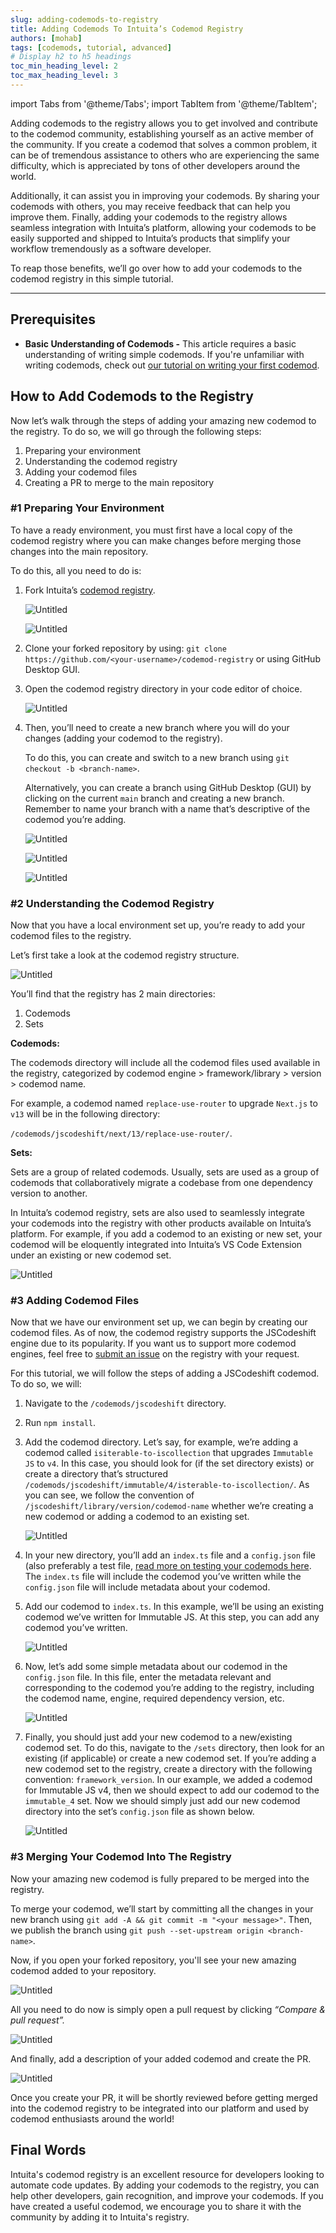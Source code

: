 ```yaml
---
slug: adding-codemods-to-registry
title: Adding Codemods To Intuita’s Codemod Registry
authors: [mohab]
tags: [codemods, tutorial, advanced]
# Display h2 to h5 headings
toc_min_heading_level: 2
toc_max_heading_level: 3
---
```


import Tabs from '@theme/Tabs';
import TabItem from '@theme/TabItem';


Adding codemods to the registry allows you to get involved and contribute to the codemod community, establishing yourself as an active member of the community. If you create a codemod that solves a common problem, it can be of tremendous assistance to others who are experiencing the same difficulty, which is appreciated by tons of other developers around the world. 

Additionally, it can assist you in improving your codemods. By sharing your codemods with others, you may receive feedback that can help you improve them. Finally, adding your codemods to the registry allows seamless integration with Intuita’s platform, allowing your codemods to be easily supported and shipped to Intuita’s products that simplify your workflow tremendously as a software developer.

To reap those benefits, we’ll go over how to add your codemods to the codemod registry in this simple tutorial.

<!--truncate-->

---

## Prerequisites

- **Basic Understanding of Codemods -** This article requires a basic understanding of writing simple codemods. If you're unfamiliar with writing codemods, check out [our tutorial on writing your first codemod](#).

## How to Add Codemods to the Registry

Now let’s walk through the steps of adding your amazing new codemod to the registry. To do so, we will go through the following steps:

1. Preparing your environment
2. Understanding the codemod registry
3. Adding your codemod files
4. Creating a PR to merge to the main repository

### #1 Preparing Your Environment

To have a ready environment, you must first have a local copy of the codemod registry where you can make changes before merging those changes into the main repository.

To do this, all you need to do is:

1. Fork Intuita’s [codemod registry](https://github.com/intuita-inc/codemod-registry).
    
    ![Untitled](/img/blog/adding-codemods-to-registry/1.jpeg)
    
    ![Untitled](/img/blog/adding-codemods-to-registry/2.jpeg)
    
2. Clone your forked repository by using: `git clone https://github.com/<your-username>/codemod-registry` or using GitHub Desktop GUI.
3. Open the codemod registry directory in your code editor of choice.
    
    ![Untitled](/img/blog/adding-codemods-to-registry/3.png)
    

4. Then, you’ll need to create a new branch where you will do your changes (adding your codemod to the registry).
    
    To do this, you can create and switch to a new branch using `git checkout -b <branch-name>`.
    
    Alternatively, you can create a branch using GitHub Desktop (GUI) by clicking on the current `main` branch and creating a new branch. Remember to name your branch with a name that’s descriptive of the codemod you’re adding.
    
    ![Untitled](/img/blog/adding-codemods-to-registry/4.jpeg)
    
    ![Untitled](/img/blog/adding-codemods-to-registry/5.jpeg)
    
    ![Untitled](/img/blog/adding-codemods-to-registry/6.png)
    

### #2 Understanding the Codemod Registry

Now that you have a local environment set up, you’re ready to add your codemod files to the registry.

Let’s first take a look at the codemod registry structure.

![Untitled](/img/blog/adding-codemods-to-registry/7.jpeg)

You’ll find that the registry has 2 main directories:

1. Codemods
2. Sets

**Codemods:**

The codemods directory will include all the codemod files used available in the registry, categorized by codemod engine > framework/library > version > codemod name.

For example, a codemod named `replace-use-router` to upgrade `Next.js` to `v13` will be in the following directory:

`/codemods/jscodeshift/next/13/replace-use-router/`.

**Sets:**

Sets are a group of related codemods. Usually, sets are used as a group of codemods that collaboratively migrate a codebase from one dependency version to another.

In Intuita’s codemod registry, sets are also used to seamlessly integrate your codemods into the registry with other products available on Intuita’s platform. For example, if you add a codemod to an existing or new set, your codemod will be eloquently integrated into Intuita’s VS Code Extension under an existing or new codemod set.

![Untitled](/img/blog/adding-codemods-to-registry/8.png)

### #3 Adding Codemod Files

Now that we have our environment set up, we can begin by creating our codemod files. As of now, the codemod registry supports the JSCodeshift engine due to its popularity. If you want us to support more codemod engines, feel free to [submit an issue](https://github.com/intuita-inc/codemod-registry/issues/new) on the registry with your request.

For this tutorial, we will follow the steps of adding a JSCodeshift codemod. To do so, we will:

1. Navigate to the `/codemods/jscodeshift` directory.
2. Run `npm install`.
3. Add the codemod directory. Let’s say, for example, we’re adding a codemod called `isiterable-to-iscollection` that upgrades `Immutable JS`  to `v4`. In this case, you should look for (if the set directory exists) or create a directory that’s structured `/codemods/jscodeshift/immutable/4/isterable-to-iscollection/`. As you can see, we follow the convention of `/jscodeshift/library/version/codemod-name` whether we’re creating a new codemod or adding a codemod to an existing set.
    
    ![Untitled](/img/blog/adding-codemods-to-registry/9.png)
    

4. In your new directory, you’ll add an `index.ts` file and a `config.json` file (also preferably a test file, [read more on testing your codemods here](/blog/writing-test-cases-for-codemods). The `index.ts` file will include the codemod you’ve written while the `config.json` file will include metadata about your codemod.
5. Add our codemod to `index.ts`. In this example, we’ll be using an existing codemod we’ve written for Immutable JS. At this step, you can add any codemod you’ve written.
    
    ![Untitled](/img/blog/adding-codemods-to-registry/10.png)
    

6. Now, let’s add some simple metadata about our codemod in the `config.json` file. In this file, enter the metadata relevant and corresponding to the codemod you’re adding to the registry, including the codemod name, engine, required dependency version, etc.
    
    ![Untitled](/img/blog/adding-codemods-to-registry/11.png)
    

7. Finally, you should just add your new codemod to a new/existing codemod set. To do this, navigate to the `/sets` directory, then look for an existing (if applicable) or create a new codemod set. If you’re adding a new codemod set to the registry, create a directory with the following convention: `framework_version`. In our example, we added a codemod for Immutable JS v4, then we should expect to add our codemod to the `immutable_4` set. Now we should simply just add our new codemod directory into the set’s `config.json` file as shown below.
    
    ![Untitled](/img/blog/adding-codemods-to-registry/12.jpeg)
    

### #3 Merging Your Codemod Into The Registry

Now your amazing new codemod is fully prepared to be merged into the registry.

To merge your codemod, we’ll start by committing all the changes in your new branch using `git add -A && git commit -m "<your message>"`. Then, we publish the branch using `git push --set-upstream origin <branch-name>`.

Now, if you open your forked repository, you'll see your new amazing codemod added to your repository.

![Untitled](/img/blog/adding-codemods-to-registry/13.jpeg)

All you need to do now is simply open a pull request by clicking *“Compare & pull request”.*

![Untitled](/img/blog/adding-codemods-to-registry/14.jpeg)

And finally, add a description of your added codemod and create the PR.

![Untitled](/img/blog/adding-codemods-to-registry/15.jpeg)

Once you create your PR, it will be shortly reviewed before getting merged into the codemod registry to be integrated into our platform and used by codemod enthusiasts around the world!

## Final Words

Intuita's codemod registry is an excellent resource for developers looking to automate code updates. By adding your codemods to the registry, you can help other developers, gain recognition, and improve your codemods. If you have created a useful codemod, we encourage you to share it with the community by adding it to Intuita's registry.